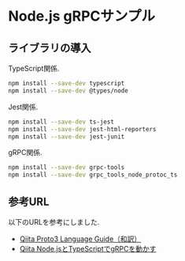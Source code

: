 # Node.js gRPCサンプル

## ライブラリの導入

TypeScript関係.

```sh
npm install --save-dev typescript
npm install --save-dev @types/node
```

Jest関係.

```sh
npm install --save-dev ts-jest
npm install --save-dev jest-html-reporters
npm install --save-dev jest-junit
```

gRPC関係.

```sh
npm install --save-dev grpc-tools
npm install --save-dev grpc_tools_node_protoc_ts
```

## 参考URL
以下のURLを参考にしました.

- [Qiita Proto3 Language Guide（和訳）](https://qiita.com/CyLomw/items/9aa4551bd6bb9c0818b6)
- [Qiita Node.jsとTypeScriptでgRPCを動かす](https://qiita.com/daisaru11/items/67366061f7244378639c)